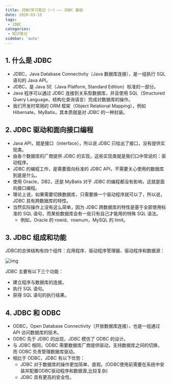```yaml
---
title: JDBC学习笔记（一）—— JDBC 基础
date: 2020-03-15
tags:
 - JDBC
categories:
 - 知识笔记
sidebar: 'auto'
---
```



## 1. 什么是 JDBC

- JDBC，Java Database Connectivity（Java 数据库连接），是一组执行 SQL 语句的 Java API。
- JDBC，是 Java SE（Java Platform, Standard Edition）标准的一部分。
- Java 程序可以通过 JDBC 连接到关系型数据库，并且使用 SQL（Structured Query Language，结构化查询语言）完成对数据库的操作。
- 我们开发时常用的 ORM 框架（Object Relational Mapping），例如 Hibernate，MyBatis，其本质就是对 JDBC 的一种封装。

## 2. JDBC 驱动和面向接口编程
- Java API，就是接口（interface），所以说 JDBC 只给出了接口，没有提供实现类。
- 由各个数据库的厂商提供 JDBC 的实现，这些实现类就是我们口中常说的：驱动程序。
- JDBC 的编程工作，是需要面向标准的 JDBC API，不需要关心使用的数据库到底是什么。
- 使用 Oracle，DB2，还是 MyBatis 对于 JDBC 的编程都没有影响，这就是面向接口编程。
- 理论上说，如果需要切换数据库，只需要换一个驱动程序就可以了，所以说，JDBC 具有跨数据库的特性。
- 当然实际操作上没有这么简单，因为 JDBC 跨数据库的特性是基于全部使用标准的 SQL 语句，而某些数据库会有一些只有自己才能用的特殊 SQL 语法。
  - 例如，Oracle 的 rowid、rownum，MySQL 的 limit。

## 3. JDBC 组成和功能

JDBC的总体结构有四个组件：应用程序、驱动程序管理器、驱动程序和数据源： 

![img](https://github.com/liutao1996/images/blob/main/note/jdbc/jdbc%E7%BB%84%E6%88%90.png?raw=true)

JDBC 主要有以下三个功能：
- 建立程序与数据库的连接。
- 执行 SQL 语句。
- 获得 SQL 语句的执行结果。

## 4. JDBC 和 ODBC

- ODBC，Open Database Connectivity（开放数据库连接），也是一组通过 API 访问数据库的技术。
- ODBC 先于 JDBC 的出现，JDBC 模仿了 ODBC 的设计。
- 与 JDBC 相同，ODBC 需要数据库厂商提供驱动，支持数据库之间的切换，而 ODBC 负责管理数据库驱动。
- 相比于 ODBC，JDBC 有以下优势：
  - JDBC 对于数据库的操作更加简单、直观。(ODBC使用前需要在系统中安装并配置ODBC驱动程序和数据源,比较复杂)
  - JDBC 具有更高的安全性。